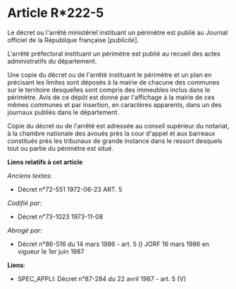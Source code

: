 # Article R*222-5

Le décret ou l'arrêté ministériel instituant un périmètre est publié au Journal officiel de la République française
[*publicité*].

L'arrêté préfectoral instituant un périmètre est publié au recueil des actes administratifs du département.

Une copie du décret ou de l'arrêté instituant le périmètre et un plan en précisant les limites sont déposés à la mairie de
chacune des communes sur le territoire desquelles sont compris des immeubles inclus dans le périmètre. Avis de ce dépôt est
donné par l'affichage à la mairie de ces mêmes communes et par insertion, en caractères apparents, dans un des journaux
publiés dans le département.

Copie du décret ou de l'arrêté est adressée au conseil supérieur du notariat, à la chambre nationale des avoués près la cour
d'appel et aux barreaux constitués près les tribunaux de grande instance dans le ressort desquels tout ou partie du périmètre
est situé.

**Liens relatifs à cet article**

_Anciens textes_:

  - Décret n°72-551 1972-06-23 ART. 5

_Codifié par_:

  - Décret n°73-1023 1973-11-08

_Abrogé par_:

  - Décret n°86-516 du 14 mars 1986 - art. 5 () JORF 16 mars 1986 en vigueur le 1er   juin 1987

**Liens**:

  - SPEC_APPLI: Décret n°87-284 du 22 avril 1987 - art. 5 (V)
